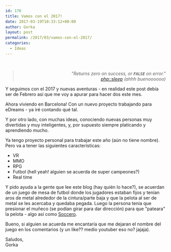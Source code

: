```yaml
---
id: 176
title: Vamos con el 2017!
date: 2017-03-19T10:33:12+00:00
author: Gorka
layout: post
permalink: /2017/03/vamos-con-el-2017/
categories:
  - Ideas
---
```

<img src="/wp-content/uploads/2017/03/project-kickoff-01-300x208.jpg" alt="" srcset="/wp-content/uploads/2017/03/project-kickoff-01-300x208.jpg 300w, /wp-content/uploads/2017/03/project-kickoff-01.jpg 650w" sizes="100vw" />

> <p style="text-align: right; font-style: italic;">
>   "Returns zero on success, or <strong><code>FALSE</code></strong> on error."<br /><a href="http://php.net/manual/en/function.sleep.php">php::sleep</a> (ahhh buenoooooo)
> </p>

Y seguimos con el 2017 y nuevas aventuras - en realidad este post debía ser de Febrero así que me voy a apurar para hacer dos este mes.

Ahora viviendo en Barcelona! Con un nuevo proyecto trabajando para eDreams - ya iré contando qué tal.

Y por otro lado, con muchas ideas, conociendo nuevas personas muy divertidas y muy inteligentes, y, por supuesto siempre platicando y aprendiendo mucho.

Ya tengo proyecto personal para trabajar este año (aún no tiene nombre). Pero va a tener las siguientes características:

  * VR
  * MMO
  * RPG
  * Futbol (hell yeah! alguien se acuerda de super campeones?)
  * Real time

Y pido ayuda a la gente que lee este blog (hay quién lo hace?), se acuerdan de un juego de mesa de futbol donde los jugadores estaban fijos y tenían aros de metal alrededor de la cintura/parte baja y que la pelota al ser de metal se les acercaba y quedaba pegada. Luego la persona tenía que presionar el muñeco (se podían girar para dar dirección) para que "pateara" la pelota - algo así como [Soccero](http://www.soccero.net/index.php/en/).

Bueno, si alguien se acuerda me encantaría que me dejaran el nombre del juego en los comentarios (y un like?? medio youtuber eso no? jajaja).

<p>
  Saludos,<br /> Gorka
</p>
